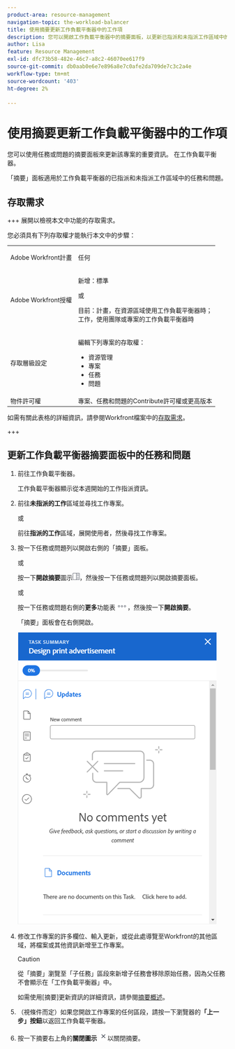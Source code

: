 ```yaml
---
product-area: resource-management
navigation-topic: the-workload-balancer
title: 使用摘要更新工作負載平衡器中的工作項
description: 您可以開啟工作負載平衡器中的摘要面板，以更新已指派和未指派工作區域中的工作專案。
author: Lisa
feature: Resource Management
exl-id: dfc73b58-482e-46c7-a8c2-46070ee617f9
source-git-commit: db0aab0e6e7e896a8e7c0afe2da709de7c3c2a4e
workflow-type: tm+mt
source-wordcount: '403'
ht-degree: 2%

---
```


# 使用摘要更新工作負載平衡器中的工作項

您可以使用任務或問題的摘要面板來更新該專案的重要資訊。 在工作負載平衡器。

「摘要」面板適用於工作負載平衡器的已指派和未指派工作區域中的任務和問題。

## 存取需求

+++ 展開以檢視本文中功能的存取需求。

您必須具有下列存取權才能執行本文中的步驟：

<table style="table-layout:auto"> 
 <col> 
 <col> 
 <tbody> 
  <tr> 
   <td role="rowheader">Adobe Workfront計畫</td> 
   <td> <p>任何 </p> </td> 
  </tr> 
  <tr> 
   <td role="rowheader">Adobe Workfront授權</td> 
   <td><p>新增：標準</p>
       <p>或</p>
       <p>目前：計畫，在資源區域使用工作負載平衡器時；</br>
       工作，使用團隊或專案的工作負載平衡器時</p></td>
  </tr>
  <tr> 
   <td role="rowheader">存取層級設定</td> 
   <td> <p>編輯下列專案的存取權：</p> 
    <ul> 
     <li>資源管理</li> 
     <li>專案</li> 
     <li>任務</li> 
     <li>問題</li> 
    </ul>
   </td> 
  </tr> 
  <tr> 
   <td role="rowheader">物件許可權</td> 
   <td>專案、任務和問題的Contribute許可權或更高版本</td> 
  </tr> 
 </tbody> 
</table>

如需有關此表格的詳細資訊，請參閱Workfront檔案中的[存取需求](/help/quicksilver/administration-and-setup/add-users/access-levels-and-object-permissions/access-level-requirements-in-documentation.md)。

+++

## 更新工作負載平衡器摘要面板中的任務和問題

1. 前往工作負載平衡器。

   工作負載平衡器顯示從本週開始的工作指派資訊。

1. 前往&#x200B;**未指派的工作**&#x200B;區域並尋找工作專案。

   或

   前往&#x200B;**指派的工作**&#x200B;區域，展開使用者，然後尋找工作專案。

1. 按一下任務或問題列以開啟右側的「摘要」面板。

   或

   按一下&#x200B;**開啟摘要**&#x200B;圖示![](assets/summary-panel-icon.png)，然後按一下任務或問題列以開啟摘要面板。

   或

   按一下任務或問題右側的&#x200B;**更多**&#x200B;功能表![](assets/more-icon.png)，然後按一下&#x200B;**開啟摘要**。

   「摘要」面板會在右側開啟。

   ![摘要面板](assets/summary-panel-task-wb-new-comments.png)

1. 修改工作專案的許多欄位、輸入更新，或從此處導覽至Workfront的其他區域，將檔案或其他資訊新增至工作專案。

   >[!CAUTION]
   >
   >從「摘要」瀏覽至「子任務」區段來新增子任務會移除原始任務，因為父任務不會顯示在「工作負載平衡器」中。

   如需使用[摘要]更新資訊的詳細資訊，請參閱[摘要概述](../../workfront-basics/the-new-workfront-experience/summary-overview.md)。

1. （視條件而定）如果您開啟工作專案的任何區段，請按一下瀏覽器的&#x200B;**「上一步」按鈕**&#x200B;以返回工作負載平衡器。
1. 按一下摘要右上角的&#x200B;**關閉圖示** ![](assets/close-icon.png)以關閉摘要。
